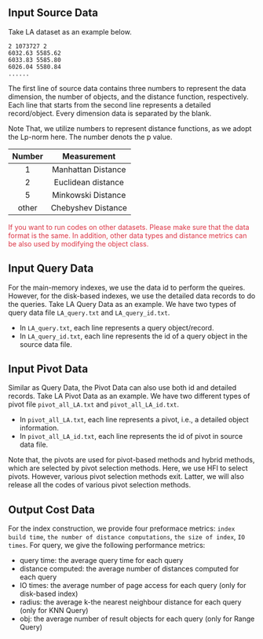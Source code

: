 ## Input Source Data
Take LA dataset as an example below.
```
2 1073727 2
6032.63 5585.62
6033.83 5585.80
6026.04 5580.84
......
```
The first line of source data contains three numbers to represent the data dimension, the number of objects, and the distance function, respectively. Each line that starts from the second line represents a detailed record/object. Every dimension data is separated by the blank.

Note That, we utilize numbers to represent distance functions, as we adopt the Lp-norm here. The number denots the p value.

| Number  |  Measurement |
| :------------: | :------------: |
|1  | Manhattan Distance  |
| 2 |  Euclidean distance |
| 5 |  Minkowski Distance |
|   other| Chebyshev Distance |

<font color=#dc3545>If you want to run codes on other datasets. Please make sure that the data format is the same. In addition, other data types and distance metrics can be also used by modifying the object class.</font>

## Input Query Data
For the main-memory indexes, we use the data id to perform the queires. However, for the disk-based indexes, we use the detailed data records to do the queries. Take LA Query Data as an example. We have two types of query data file `LA_query.txt` and `LA_query_id.txt`.
- In `LA_query.txt`, each line represents a query object/record.
- In `LA_query_id.txt`, each line represents the id of a query object in the source data file.

## Input Pivot Data
Similar as Query Data, the Pivot Data can also use both id and detailed records. Take LA Pivot Data as an example. We have two different types of pivot file `pivot_all_LA.txt` and `pivot_all_LA_id.txt`.
- In `pivot_all_LA.txt`, each line represents a pivot, i.e., a detailed object information.
- In `pivot_all_LA_id.txt`, each line represents the id of pivot in source data file.

Note that, the pivots are used for pivot-based methods and hybrid methods, which are selected by pivot selection methods. Here, we use HFI to select pivots. However, various pivot selection methods exit. Latter, we will also release all the codes of various pivot selection methods.

## Output Cost Data
For the index construction, we provide four preformace metrics: `index build time`, `the number of distance computations`, `the size of index`, `IO times`. For query, we give the following performance metrics:
- query time: the average query time for each query
- distance computed: the average number of distances computed for each query
- IO times: the average number of page access for each query (only for disk-based index)
- radius: the average k-the nearest neighbour distance for each query (only for KNN Query)
- obj: the average number of result objects for each query (only for Range Query)
